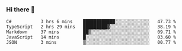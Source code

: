 ### Hi there 👋

<!--START_SECTION:waka-->
```text
C#           3 hrs 6 mins    ████████████░░░░░░░░░░░░░   47.73 % 
TypeScript   2 hrs 29 mins   █████████▓░░░░░░░░░░░░░░░   38.19 % 
Markdown     37 mins         ██▒░░░░░░░░░░░░░░░░░░░░░░   09.71 % 
JavaScript   14 mins         █░░░░░░░░░░░░░░░░░░░░░░░░   03.60 % 
JSON         3 mins          ▒░░░░░░░░░░░░░░░░░░░░░░░░   00.77 % 
```
<!--END_SECTION:waka-->

<!--
**jerry-shao/jerry-shao** is a ✨ _special_ ✨ repository because its `README.md` (this file) appears on your GitHub profile.

Here are some ideas to get you started:

- 🔭 I’m currently working on ...
- 🌱 I’m currently learning ...
- 👯 I’m looking to collaborate on ...
- 🤔 I’m looking for help with ...
- 💬 Ask me about ...
- 📫 How to reach me: ...
- 😄 Pronouns: ...
- ⚡ Fun fact: ...
-->
